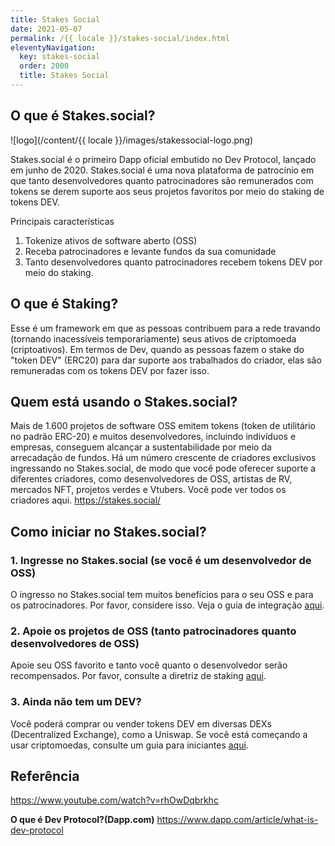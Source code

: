 ```yaml
---
title: Stakes Social
date: 2021-05-07
permalink: /{{ locale }}/stakes-social/index.html
eleventyNavigation:
  key: stakes-social
  order: 2000
  title: Stakes Social
---
```


## O que é Stakes.social?

<div class="img-white-bg">

![logo](/content/{{ locale }}/images/stakessocial-logo.png)

</div>

Stakes.social é o primeiro Dapp oficial embutido no Dev Protocol, lançado em junho de 2020. Stakes.social é uma nova plataforma de patrocínio em que tanto desenvolvedores quanto patrocinadores são remunerados com tokens se derem suporte aos seus projetos favoritos por meio do staking de tokens DEV.

Principais características

1. Tokenize ativos de software aberto (OSS)
2. Receba patrocinadores e levante fundos da sua comunidade
3. Tanto desenvolvedores quanto patrocinadores recebem tokens DEV por meio do staking.

## O que é Staking?

Esse é um framework em que as pessoas contribuem para a rede travando (tornando inacessíveis temporariamente) seus ativos de criptomoeda (criptoativos). Em termos de Dev, quando as pessoas fazem o stake do "token DEV" (ERC20) para dar suporte aos trabalhados do criador, elas são remuneradas com os tokens DEV por fazer isso.

## Quem está usando o Stakes.social?

Mais de 1.600 projetos de software OSS emitem tokens (token de utilitário no padrão ERC-20) e muitos desenvolvedores, incluindo indivíduos e empresas, conseguem alcançar a sustentabilidade por meio da arrecadação de fundos. Há um número crescente de criadores exclusivos ingressando no Stakes.social, de modo que você pode oferecer suporte a diferentes criadores, como desenvolvedores de OSS, artistas de RV, mercados NFT, projetos verdes e Vtubers. Você pode ver todos os criadores aqui. https://stakes.social/

## Como iniciar no Stakes.social?

### 1. Ingresse no Stakes.social (se você é um desenvolvedor de OSS)

O ingresso no Stakes.social tem muitos benefícios para o seu OSS e para os patrocinadores. Por favor, considere isso.
Veja o guia de integração [aqui](/stakes-social/onboard-guide/).

### 2. Apoie os projetos de OSS (tanto patrocinadores quanto desenvolvedores de OSS)

Apoie seu OSS favorito e tanto você quanto o desenvolvedor serão recompensados.
Por favor, consulte a diretriz de staking [aqui](/stakes-social/how-to-stake/).

### 3. Ainda não tem um DEV?

Você poderá comprar ou vender tokens DEV em diversas DEXs (Decentralized Exchange), como a Uniswap.
Se você está começando a usar criptomoedas, consulte um guia para iniciantes [aqui](/stakes-social/how-to-buy/).

## Referência

https://www.youtube.com/watch?v=rhOwDqbrkhc

**O que é Dev Protocol?(Dapp.com)**
https://www.dapp.com/article/what-is-dev-protocol
